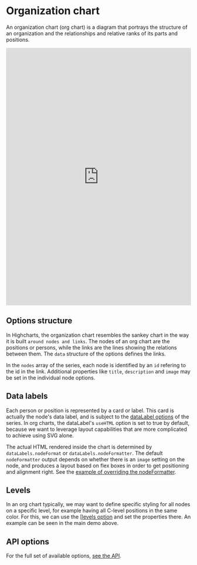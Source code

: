 Organization chart
===

An organization chart (org chart) is a diagram that portrays the structure of an organization and the relationships and relative ranks of its parts and positions.

<iframe width="320" height="240" style="width: 100%; height: 700px; border: none;" src=https://www.highcharts.com/samples/embed/highcharts/demo/organization-chart></iframe>

Options structure
-----------------

In Highcharts, the organization chart resembles the sankey chart in the way it is built `around nodes and links`. The nodes of an org chart are the positions or persons, while the links are the lines showing the relations between them. The `data` structure of the options defines the links.

In the `nodes` array of the series, each node is identified by an `id` refering to the id in the link. Additional properties like `title`, `description` and `image` may be set in the individual node options.

Data labels
-----------

Each person or position is represented by a card or label. This card is actually the node's data label, and is subject to the [dataLabel options](https://api.highcharts.com/highcharts/plotOptions.organization.dataLabel) of the series. In org charts, the dataLabel's `useHTML` option is set to true by default, because we want to leverage layout capabilities that are more complicated to achieve using SVG alone.

The actual HTML rendered inside the chart is determined by `dataLabels.nodeFormat` or `dataLabels.nodeFormatter`. The default `nodeFormatter` output depends on whether there is an `image` setting on the node, and produces a layout based on flex boxes in order to get positioning and alignment right. See the [example of overriding the nodeFormatter](https://jsfiddle.net/gh/get/library/pure/highcharts/highcharts/tree/master/samples/highcharts/series-organization/datalabels-nodeformatter/).

Levels
------

In an org chart typically, we may want to define specific styling for all nodes on a specific level, for example having all C-level positions in the same color. For this, we can use the \[[levels option](https://api.highcharts.com/highcharts/plotOptions.organization.levels) and set the properties there. An example can be seen in the main demo above.

API options
-----------

For the full set of available options, [see the API](https://api.highcharts.com/highcharts/series.organization).
